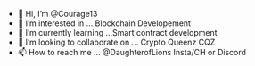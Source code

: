 - 👋 Hi, I’m @Courage13
- 👀 I’m interested in ... Blockchain Developement
- 🌱 I’m currently learning ...Smart contract development
- 💞️ I’m looking to collaborate on ... Crypto Queenz CQZ
- 📫 How to reach me ... @DaughterofLions Insta/CH or Discord

<!---
Courage13/Courage13 is a ✨ special ✨ repository because its `README.md` (this file) appears on your GitHub profile.
You can click the Preview link to take a look at your changes.
--->
